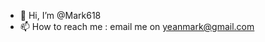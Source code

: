 - 👋 Hi, I’m @Mark618
- 📫 How to reach me : email me on yeanmark@gmail.com

<!---
Mark618/Mark618 is a ✨ special ✨ repository because its `README.md` (this file) appears on your GitHub profile.
You can click the Preview link to take a look at your changes.
--->
